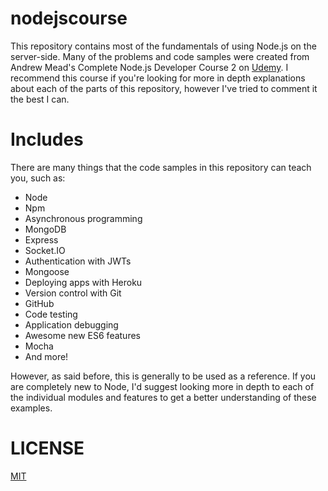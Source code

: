 # nodejscourse
This repository contains most of the fundamentals of using Node.js on the server-side. Many of the problems and code samples were created from Andrew Mead's Complete Node.js Developer Course 2 on [Udemy](https://www.udemy.com/the-complete-nodejs-developer-course-2). I recommend this course if you're looking for more in depth explanations about each of the parts of this repository, however I've tried to comment it the best I can.

# Includes
There are many things that the code samples in this repository can teach you, such as:
* Node
* Npm
* Asynchronous programming
* MongoDB
* Express
* Socket.IO
* Authentication with JWTs
* Mongoose
* Deploying apps with Heroku
* Version control with Git
* GitHub
* Code testing
* Application debugging
* Awesome new ES6 features
* Mocha
* And more!

However, as said before, this is generally to be used as a reference. If you are completely new to Node, I'd suggest looking more in depth to each of the individual modules and features to get a better understanding of these examples.

# LICENSE
[MIT](https://github.com/Swan/nodejscourse/blob/master/LICENSE)
